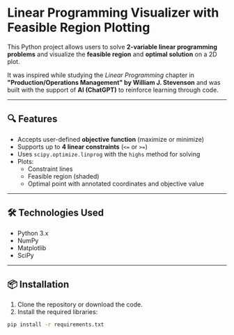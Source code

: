 
# Linear Programming Visualizer with Feasible Region Plotting

This Python project allows users to solve **2-variable linear programming problems** and visualize the **feasible region** and **optimal solution** on a 2D plot.

It was inspired while studying the *Linear Programming* chapter in **"Production/Operations Management" by William J. Stevenson** and was built with the support of **AI (ChatGPT)** to reinforce learning through code.

---

## 🔍 Features

- Accepts user-defined **objective function** (maximize or minimize)
- Supports up to **4 linear constraints** (`<=` or `>=`)
- Uses `scipy.optimize.linprog` with the `highs` method for solving
- Plots:
  - Constraint lines
  - Feasible region (shaded)
  - Optimal point with annotated coordinates and objective value

---

## 🛠 Technologies Used

- Python 3.x
- NumPy
- Matplotlib
- SciPy

---

## 📦 Installation

1. Clone the repository or download the code.
2. Install the required libraries:

```bash
pip install -r requirements.txt
